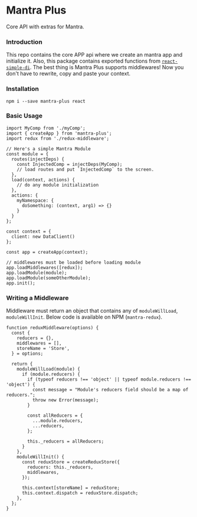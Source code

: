 # Mantra Plus

Core API with extras for Mantra.

### Introduction

This repo contains the core APP api where we create an mantra app and initialize it. Also, this package contains exported functions from [`react-simple-di`](https://github.com/kadirahq/react-simple-di). The best thing is Mantra Plus supports middlewares! Now you don't have to rewrite, copy and paste your context.

### Installation

```
npm i --save mantra-plus react
```


### Basic Usage

```
import MyComp from './myComp';
import { createApp } from 'mantra-plus';
import redux from './redux-middleware';

// Here's a simple Mantra Module
const module = {
  routes(injectDeps) {
    const InjectedComp = injectDeps(MyComp);
    // load routes and put `InjectedComp` to the screen.
  },
  load(context, actions) {
    // do any module initialization
  },
  actions: {
    myNamespace: {
      doSomething: (context, arg1) => {}
    }
  }
};

const context = {
  client: new DataClient()
};

const app = createApp(context);

// middlewares must be loaded before loading module
app.loadMiddlewares([redux]);
app.loadModule(module);
app.loadModule(someOtherModule);
app.init();
```

### Writing a Middleware

Middleware must return an object that contains any of `moduleWillLoad`, `moduleWillInit`. Below code is available on NPM (`mantra-redux`).

```
function reduxMiddleware(options) {
  const {
    reducers = {},
    middlewares = [],
    storeName = 'Store',
  } = options;

  return {
    moduleWillLoad(module) {
      if (module.reducers) {
        if (typeof reducers !== 'object' || typeof module.reducers !== 'object') {
          const message = "Module's reducers field should be a map of reducers.";
          throw new Error(message);
        }

        const allReducers = {
          ...module.reducers,
          ...reducers,
        };

        this._reducers = allReducers;
      }
    },
    moduleWillInit() {
      const reduxStore = createReduxStore({
        reducers: this._reducers,
        middlewares,
      });

      this.context[storeName] = reduxStore;
      this.context.dispatch = reduxStore.dispatch;
    },
  };
}
```
